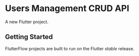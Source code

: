 # Users Management CRUD API

A new Flutter project.

## Getting Started

FlutterFlow projects are built to run on the Flutter _stable_ release.
